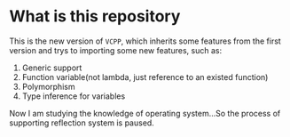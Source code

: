 # What is this repository
This is the new version of $\texttt{VCPP}$, which inherits some features from the first version and trys to importing some new features, such as:
1. Generic support
2. Function variable(not lambda, just reference to an existed function)
3. Polymorphism
4. Type inference for variables

Now I am studying the knowledge of operating system...So the process of supporting reflection system is paused.
